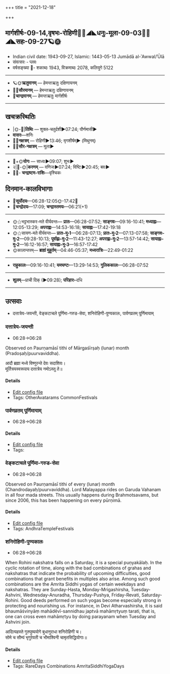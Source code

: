 +++
title = "2021-12-18"

+++
## मार्गशीर्षः-09-14,वृषभः-रोहिणी🌛🌌◢◣धनुः-मूला-09-03🌌🌞◢◣सहः-09-27🪐🌞
- Indian civil date: 1943-09-27, Islamic: 1443-05-13 Jumādā al-ʾAwwal/ʾŪlā
- संवत्सरः - प्लवः
- वर्षसङ्ख्या 🌛- शकाब्दः 1943, विक्रमाब्दः 2078, कलियुगे 5122
___________________
- 🪐🌞**ऋतुमानम्** — हेमन्तऋतुः दक्षिणायनम्
- 🌌🌞**सौरमानम्** — हेमन्तऋतुः दक्षिणायनम्
- 🌛**चान्द्रमानम्** — हेमन्तऋतुः मार्गशीर्षः
___________________


## खचक्रस्थितिः
- |🌞-🌛|**तिथिः** — शुक्ल-चतुर्दशी►07:24; पौर्णमासी►  
- **वासरः**—शनिः  
- 🌌🌛**नक्षत्रम्** — रोहिणी►13:46; मृगशीर्षम्► (मिथुनम्)  
- 🌌🌞**सौर-नक्षत्रम्** — मूला►  
___________________
- 🌛+🌞**योगः** — साध्यः►09:07; शुभः►  
- २|🌛-🌞|**करणम्** — वणिजः►07:24; विष्टिः►20:45; बवः►  
- 🌌🌛- **चन्द्राष्टम-राशिः**—वृश्चिकः  


## दिनमान-कालविभागाः
- 🌅**सूर्योदयः**—06:28-12:05🌞️-17:42🌇  
- 🌛**चन्द्रोदयः**—17:09; **चन्द्रास्तमयः**—06:21(+1)  
___________________
- 🌞⚝भट्टभास्कर-मते वीर्यवन्तः— **प्रातः**—06:28-07:52; **साङ्गवः**—09:16-10:41; **मध्याह्नः**—12:05-13:29; **अपराह्णः**—14:53-16:18; **सायाह्नः**—17:42-19:18  
- 🌞⚝सायण-मते वीर्यवन्तः— **प्रातः-मु॰1**—06:28-07:13; **प्रातः-मु॰2**—07:13-07:58; **साङ्गवः-मु॰2**—09:28-10:13; **पूर्वाह्णः-मु॰2**—11:43-12:27; **अपराह्णः-मु॰2**—13:57-14:42; **सायाह्नः-मु॰2**—16:12-16:57; **सायाह्नः-मु॰3**—16:57-17:42  
- 🌞कालान्तरम्— **ब्राह्मं मुहूर्तम्**—04:46-05:37; **मध्यरात्रिः**—22:49-01:22  
___________________
- **राहुकालः**—09:16-10:41; **यमघण्टः**—13:29-14:53; **गुलिककालः**—06:28-07:52  
___________________
- **शूलम्**—प्राची दिक् (►09:28); **परिहारः**–दधि  
___________________

## उत्सवाः
- दत्तात्रेय-जयन्ती, वेङ्कटाचले पूर्णिमा-गरुड-सेवा, शनिरोहिणी-पुण्यकालः, पार्वणव्रतम् पूर्णिमायाम्
### दत्तात्रेय-जयन्ती
- 06:28→06:28

Observed on Paurṇamāsī tithi of Mārgaśīrṣaḥ (lunar) month (Pradoṣaḥ/puurvaviddha). 

आदौ ब्रह्मा मध्ये विष्णुरन्ते देवः सदाशिवः।  
मूर्तित्रयस्वरूपाय दत्तात्रेय नमोऽस्तु ते॥



#### Details
- [Edit config file](https://github.com/jyotisham/adyatithi/tree/master/general/lunar_month/tithi/09/15/dattAtrEya~jayantI.toml)
- Tags: OtherAvatarams CommonFestivals


### पार्वणव्रतम् पूर्णिमायाम्
- 06:28→06:28



#### Details
- [Edit config file](https://github.com/jyotisham/adyatithi/tree/master/gRhya/general/relative_event/sthAlIpAkaH_16/offset__-1/pArvaNa-vratam_15.toml)
- Tags: 


### वेङ्कटाचले पूर्णिमा-गरुड-सेवा
- 06:28→06:28

Observed on Paurṇamāsī tithi of every (lunar) month (Chandrodayaḥ/puurvaviddha). Lord Malayappa rides on Garuda Vahanam in all four mada streets. This usually happens during Brahmotsavams, but since 2006, this has been happening on every pūrṇimā.

#### Details
- [Edit config file](https://github.com/jyotisham/adyatithi/tree/master/temples/venkaTAchala/lunar_month/tithi/00/15/vEGkaTAcalE%20pUrNimA~garuDa-sEvA.toml)
- Tags: AndhraTempleFestivals


### शनिरोहिणी-पुण्यकालः
- 06:28→06:28

When Rohini nakshatra falls on a Saturday, it is a special puṇyakālaḥ. In the cyclic rotation of time, along with the bad combinations of grahas and nakshatras that indicate the probability of upcoming difficulties, good combinations that grant benefits in multiples also arise. Among such good combinations are the Amrita Siddhi yogas of certain weekdays and nakshatras. They are Sunday-Hasta, Monday-Mrigashirsha, Tuesday-Ashvini, Wednesday-Anuradha, Thursday-Pushya, Friday-Revati, Saturday-Rohini. Good deeds performed on such yogas become especially strong in protecting and nourishing us.
For instance, in Devi Atharvashirsha, it is said bhaumāśvinyāṃ mahādêvī-sannidhau japtvā mahāmṛtyuṃ tarati, that is, one can cross even mahāmṛtyu by doing parayanam when Tuesday and Ashvini join.

आदित्यहस्ते गुरुपुष्ययोगे बुधानुराधा शनिरोहिणी च।  
सोमे च सौम्यं भृगुरेवती च भौमाश्विनी चामृतसिद्धियोगाः॥



#### Details
- [Edit config file](https://github.com/jyotisham/adyatithi/tree/master/time_focus/amrita-siddhi/description_only/zanirOhiNI-puNyakAlaH.toml)
- Tags: RareDays Combinations AmritaSiddhiYogaDays


